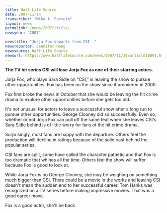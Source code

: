```yaml
---
title: Half-Life Source
date: 2007-11-14
transcriber: "Mika A. Epstein"
layout: news
permalink: /news/2007/:title/
newsyear: "2007"

newstitle: "Jorja Fox departs from CSI  "
newsreporter: Jennifer Hong
newssource: Half-Life Source
newsurl: https://www.halflifesource.com/news/2007/11/14/article10091.htm
---
```

**The TV hit series CSI will lose Jorja Fox as one of their starring actors.**

Jorja Fox, who plays Sara Sidle on "CSI," is leaving the show to pursue other opportunities. Fox has been on the show since it premiered in 2000.

Fox first broke the news in October that she would be leaving the hit crime drama to explore other opportunities before she gets too old.

It's not unusual for actors to leave a successful show after a long run to pursue other opportunities. George Clooney did so successfully. Even so, whether or not Jorja Fox can pull off the same feat when she leaves CSI's Sara Sidle behind is of little worry for fans of the hit crime drama.

Surprisingly, most fans are happy with the departure. Others feel the production will decline in ratings because of the solid cast behind the popular series.

CSI fans are split, some have called the character pathetic and that Fox is too dramatic that whines all the time. Others feel the show will suffer because Fox is good to look at.

While Jorja Fox is no George Clooney, she may be weighing on something much bigger than CSI. There could be a movie in the works and leaving CSI doesn't mean the sudden end to her successful career. Tom Hanks was recognized on a TV series before making impressive movies. That was a good career move.

Fox is a good actor, she'll be back.
